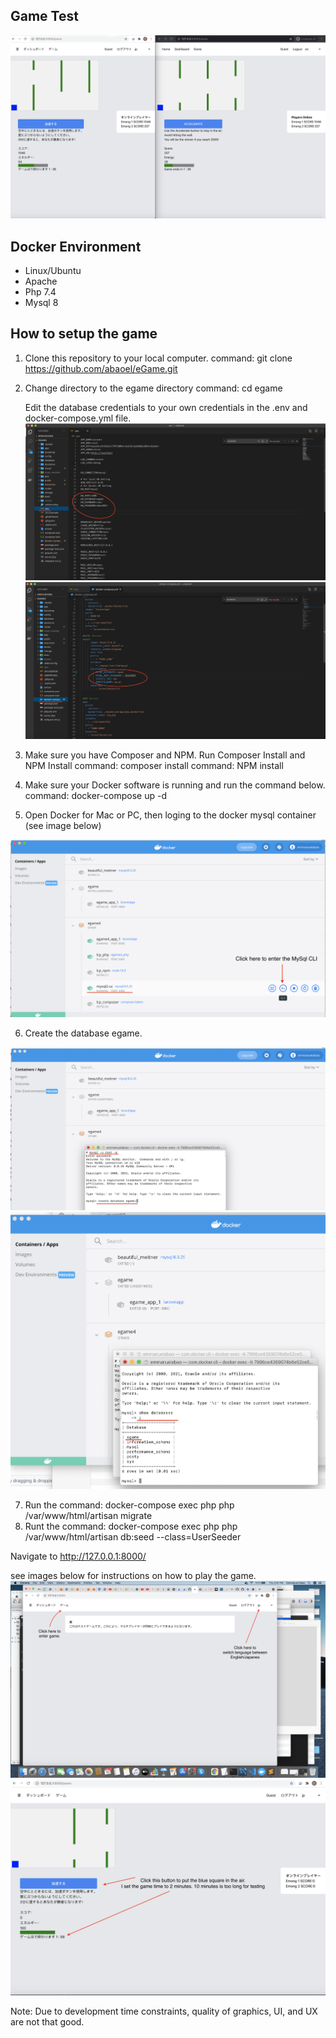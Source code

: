 ## Game Test

<img src="gameimage.png" alt="Italian Trulli">


## Docker Environment
 
 - Linux/Ubuntu
 - Apache
 - Php 7.4
 - Mysql 8


## How to setup the game

1. Clone this repository to your local computer.
   command: git clone https://github.com/abaoel/eGame.git

2. Change directory to the egame directory
   command: cd egame
   
   Edit the database credentials to your own credentials in the .env and docker-compose.yml file.
   <img src="envfile.png" alt="Italian Trulli">
   <img src="docker-compose.png" alt="Italian Trulli">
   
3. Make sure you have Composer and NPM. Run Composer Install and NPM Install
   command: composer install
   command: NPM install
   
4. Make sure your Docker software is running and run the command below.
   command: docker-compose up -d

5. Open Docker for Mac or PC, then loging to the docker mysql container (see image below)
<img src="mysqlcli2.png" alt="Italian Trulli">

6. Create the database egame.
<img src="mysqlcli3.png" alt="Italian Trulli">
<img src="mysqlcli4.png" alt="Italian Trulli">

7. Run the command: docker-compose exec php php /var/www/html/artisan migrate
8. Runt the command: docker-compose exec php php /var/www/html/artisan db:seed --class=UserSeeder

Navigate to http://127.0.0.1:8000/

see images below for instructions on how to play the game.
<img src="entergame.png" alt="Italian Trulli">
<img src="entergame2.png" alt="Italian Trulli">

Note: Due to development time constraints, quality of graphics, UI, and UX are not that good.
